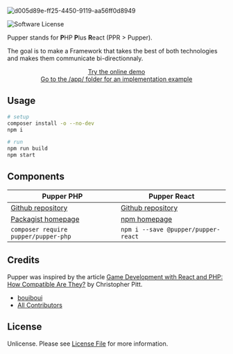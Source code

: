![d005d89e-ff25-4450-9119-aa56ff0d8949](https://user-images.githubusercontent.com/3274103/31629229-4859fe88-b2b3-11e7-85fb-66c35710f607.png)

![Software License][ico-license]

Pupper stands for **P**HP **P**lus **R**eact (PPR > Pupper). 

The goal is to make a Framework that takes the best of both technologies and makes them communicate bi-directionnaly.

<p align="center">
  <a href="http://pupper.cod3.net">Try the online demo</a>
  <br/>
  <a href="https://github.com/bouiboui/pupper/tree/master/app">Go to the /app/ folder for an implementation example</a>
</p>

## Usage

```bash
# setup
composer install -o --no-dev
npm i

# run
npm run build
npm start
```

## Components

Pupper PHP | Pupper React
--- | ---
[Github repository](https://github.com/pupper/pupper-php) | [Github repository](https://github.com/pupper/pupper-react)
[Packagist homepage](https://packagist.org/packages/pupper/pupper-php) | [npm homepage](https://www.npmjs.com/package/@pupper/pupper-react)
`composer require pupper/pupper-php` | `npm i --save @pupper/pupper-react`

## Credits

Pupper was inspired by the article [Game Development with React and PHP: How Compatible Are They?](https://www.sitepoint.com/game-development-with-reactjs-and-php-how-compatible-are-they/) by Christopher Pitt.

- [bouiboui][link-author]
- [All Contributors][link-contributors]

## License

Unlicense. Please see [License File](LICENSE.md) for more information.

[ico-license]: https://img.shields.io/badge/license-Unlicense-brightgreen.svg?style=flat-square

[link-author]: https://github.com/bouiboui
[link-contributors]: ../../contributors
